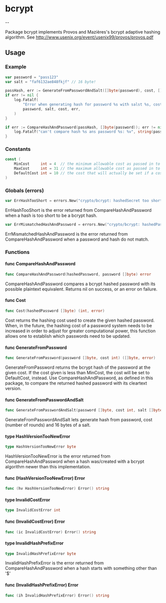 # bcrypt
--

Package bcrypt implements Provos and Mazières's bcrypt adaptive hashing
algorithm. See http://www.usenix.org/event/usenix99/provos/provos.pdf

## Usage
### Example
```go
var password = "pass123"
var salt = "faf6132ae848fkjf" // 16 byte!

passHash, err := GenerateFromPasswordAndSalt([]byte(password), cost, []byte(salt))
if err != nil {
	log.Fatalf(
		"Error when generating hash for password %s with salst %s, cost=%d: %v"
	    password, salt, cost, err,
	)
}

if err := CompareHashAndPassword(passHash, []byte(password)); err != nil {
	log.Fatalf("can't compare hash %s ans password %s: %v", string(passHash), password, err)
}
```

### Constants
```go
const (
	MinCost     int = 4  // the minimum allowable cost as passed in to GenerateFromPassword
	MaxCost     int = 31 // the maximum allowable cost as passed in to GenerateFromPassword
	DefaultCost int = 10 // the cost that will actually be set if a cost below MinCost is passed into GenerateFromPassword
)
```

### Globals (errors)
```go
var ErrHashTooShort = errors.New("crypto/bcrypt: hashedSecret too short to be a bcrypted password")
```
ErrHashTooShort is the error returned from CompareHashAndPassword when a hash is
too short to be a bcrypt hash.

```go
var ErrMismatchedHashAndPassword = errors.New("crypto/bcrypt: hashedPassword is not the hash of the given password")
```
ErrMismatchedHashAndPassword is the error returned from CompareHashAndPassword
when a password and hash do not match.

### Functions

#### func  CompareHashAndPassword

```go
func CompareHashAndPassword(hashedPassword, password []byte) error
```
CompareHashAndPassword compares a bcrypt hashed password with its possible
plaintext equivalent. Returns nil on success, or an error on failure.

#### func  Cost

```go
func Cost(hashedPassword []byte) (int, error)
```
Cost returns the hashing cost used to create the given hashed password. When, in
the future, the hashing cost of a password system needs to be increased in order
to adjust for greater computational power, this function allows one to establish
which passwords need to be updated.

#### func  GenerateFromPassword

```go
func GenerateFromPassword(password []byte, cost int) ([]byte, error)
```
GenerateFromPassword returns the bcrypt hash of the password at the given cost.
If the cost given is less than MinCost, the cost will be set to DefaultCost,
instead. Use CompareHashAndPassword, as defined in this package, to compare the
returned hashed password with its cleartext version.

#### func  GenerateFromPasswordAndSalt

```go
func GenerateFromPasswordAndSalt(password []byte, cost int, salt []byte) ([]byte, error)
```
GenerateFromPasswordAndSalt lets generate hash from password, cost (number of
rounds) and 16 bytes of a salt.

#### type HashVersionTooNewError

```go
type HashVersionTooNewError byte
```

HashVersionTooNewError is the error returned from CompareHashAndPassword when a
hash was/created with a bcrypt algorithm newer than this implementation.

#### func (HashVersionTooNewError) Error

```go
func (hv HashVersionTooNewError) Error() string
```

#### type InvalidCostError

```go
type InvalidCostError int
```


#### func (InvalidCostError) Error

```go
func (ic InvalidCostError) Error() string
```

#### type InvalidHashPrefixError

```go
type InvalidHashPrefixError byte
```

InvalidHashPrefixError is the error returned from CompareHashAndPassword when a
hash starts with something other than '$'

#### func (InvalidHashPrefixError) Error

```go
func (ih InvalidHashPrefixError) Error() string
```
